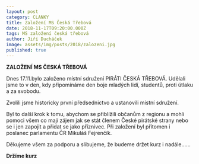 ```yaml
---
layout: post
category: CLANKY
title: Založení MS Česká Třebová
date: 2018-11-17T09:20:00.000Z
tags: MS založení česká třebová
author: Jiří Ducháček
image: assets/img/posts/2018/zalozeni.jpg
published: true
---
```

**ZALOŽENÍ MS ČESKÁ TŘEBOVÁ**

Dnes 17.11.bylo založeno místní sdružení PIRÁTI ČESKÁ TŘEBOVÁ.
Udělali jsme to v den, kdy připomínáme den boje mladých lidí, studentů, proti útlaku a za svobodu.

Zvolili jsme historicky první předsednictvo a ustanovili místní sdružení.

Byl to další krok k tomu, abychom se přiblížili občanům z regionu a mohli pomoci
všem co mají zájem jak se stát členem České pirátské strany nebo se i jen zapojit a přidat se jako příznivec.
Při založení byl přítomen i poslanec parlamentu ČR Mikuláš Fejrenčík.

Děkujeme všem za podporu a slibujeme, že budeme držet kurz i nadále...…

**Držíme kurz**
